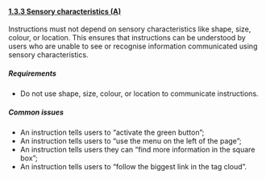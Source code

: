 #### [1.3.3 Sensory characteristics (A)](https://www.w3.org/TR/UNDERSTANDING-WCAG20/content-structure-separation-understanding.html)

Instructions must not depend on sensory characteristics like shape, size, colour, or location. This ensures that instructions can be understood by users who are unable to see or recognise information communicated using sensory characteristics.

##### Requirements

*   Do not use shape, size, colour, or location to communicate instructions.

##### Common issues

*   An instruction tells users to “activate the green button”;
*   An instruction tells users to “use the menu on the left of the page”;
*   An instruction tells users they can “find more information in the square box”;
*   An instruction tells users to “follow the biggest link in the tag cloud”.

